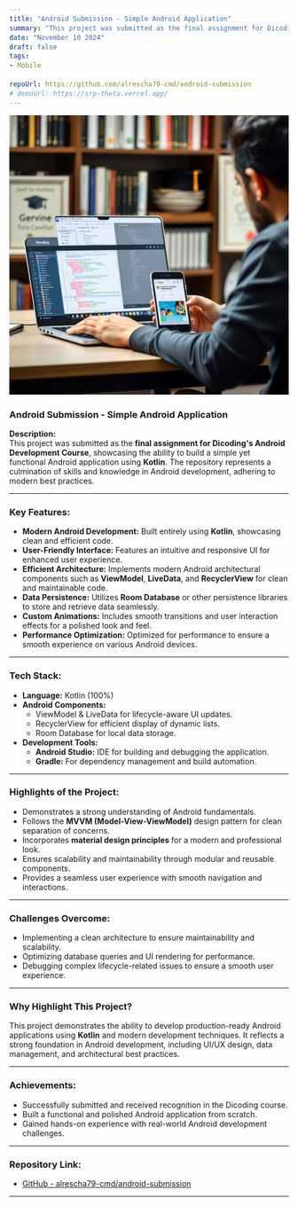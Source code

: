 ```yaml
---
title: "Android Submission - Simple Android Application"
summary: "This project was submitted as the final assignment for Dicoding's Android Development Course, showcasing a simple Android application."
date: "November 10 2024"
draft: false
tags:
- Mobile

repoUrl: https://github.com/alrescha79-cmd/android-submission
# demoUrl: https://srp-theta.vercel.app/
---
```


![Mobile](<../../../../public/projects/mobile.png>)

### **Android Submission - Simple Android Application**  

**Description:**  
This project was submitted as the **final assignment for Dicoding's Android Development Course**, showcasing the ability to build a simple yet functional Android application using **Kotlin**. The repository represents a culmination of skills and knowledge in Android development, adhering to modern best practices.

---

### **Key Features:**  

- **Modern Android Development:** Built entirely using **Kotlin**, showcasing clean and efficient code.  
- **User-Friendly Interface:** Features an intuitive and responsive UI for enhanced user experience.  
- **Efficient Architecture:** Implements modern Android architectural components such as **ViewModel**, **LiveData**, and **RecyclerView** for clean and maintainable code.  
- **Data Persistence:** Utilizes **Room Database** or other persistence libraries to store and retrieve data seamlessly.  
- **Custom Animations:** Includes smooth transitions and user interaction effects for a polished look and feel.  
- **Performance Optimization:** Optimized for performance to ensure a smooth experience on various Android devices.  

---

### **Tech Stack:**  

- **Language:** Kotlin (100%)  
- **Android Components:**  
  - ViewModel & LiveData for lifecycle-aware UI updates.  
  - RecyclerView for efficient display of dynamic lists.  
  - Room Database for local data storage.  
- **Development Tools:**  
  - **Android Studio:** IDE for building and debugging the application.  
  - **Gradle:** For dependency management and build automation.  

---

### **Highlights of the Project:**  

- Demonstrates a strong understanding of Android fundamentals.  
- Follows the **MVVM (Model-View-ViewModel)** design pattern for clean separation of concerns.  
- Incorporates **material design principles** for a modern and professional look.  
- Ensures scalability and maintainability through modular and reusable components.  
- Provides a seamless user experience with smooth navigation and interactions.  

---

### **Challenges Overcome:**  

- Implementing a clean architecture to ensure maintainability and scalability.  
- Optimizing database queries and UI rendering for performance.  
- Debugging complex lifecycle-related issues to ensure a smooth user experience.  

---

### **Why Highlight This Project?**  

This project demonstrates the ability to develop production-ready Android applications using **Kotlin** and modern development techniques. It reflects a strong foundation in Android development, including UI/UX design, data management, and architectural best practices.  

---

### **Achievements:**  

- Successfully submitted and received recognition in the Dicoding course.  
- Built a functional and polished Android application from scratch.  
- Gained hands-on experience with real-world Android development challenges.  

---

### **Repository Link:**

- [GitHub - alrescha79-cmd/android-submission](https://github.com/alrescha79-cmd/android-submission)

---

